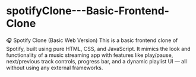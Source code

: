 # spotifyClone---Basic-Frontend-Clone
🎧 Spotify Clone (Basic Web Version) This is a basic frontend clone of Spotify, built using pure HTML, CSS, and JavaScript. It mimics the look and functionality of a music streaming app with features like play/pause, next/previous track controls, progress bar, and a dynamic playlist UI — all without using any external frameworks.

